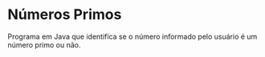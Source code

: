 # Números Primos

Programa em Java que identifica se o número informado pelo usuário é um número primo ou não.
